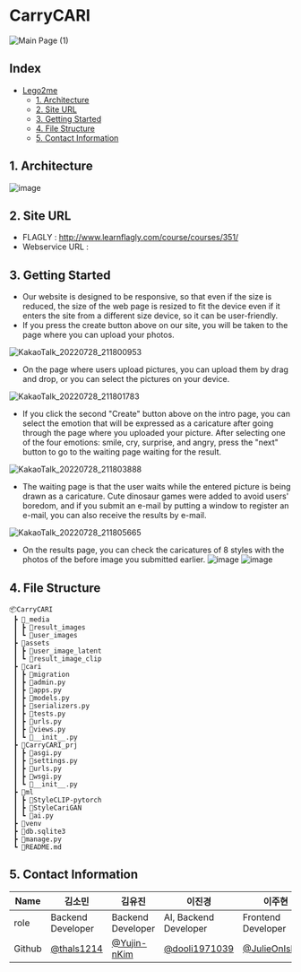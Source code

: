 # CarryCARI
![Main Page (1)](https://user-images.githubusercontent.com/90602936/181512006-5c9a6387-fba1-4401-b3a2-8389c36b6e77.png)

## Index
- [Lego2me](#lego2me)
  - [1. Architecture](#1-Architecture)
  - [2. Site URL](#2-Site-URL)
  - [3. Getting Started](#3-getting-started)
  - [4. File Structure](#4-File-Structure)
  - [5. Contact Information](#5-Contact-Information)

## 1. Architecture
![image](https://user-images.githubusercontent.com/67141385/181452159-55f30063-524a-43a8-b9e0-55f556147040.png)

## 2. Site URL
- FLAGLY : http://www.learnflagly.com/course/courses/351/
- Webservice URL : 

## 3. Getting Started
- Our website is designed to be responsive, so that even if the size is reduced, the size of the web page is resized to fit the device even if it enters the site from a different size device, so it can be user-friendly.
- If you press the create button above on our site, you will be taken to the page where you can upload your photos.

![KakaoTalk_20220728_211800953](https://user-images.githubusercontent.com/67141385/181505051-59cb696e-9eb0-42b7-8143-a53e6c3a10ed.gif)

- On the page where users upload pictures, you can upload them by drag and drop, or you can select the pictures on your device.

![KakaoTalk_20220728_211801783](https://user-images.githubusercontent.com/67141385/181505095-e98a2cb5-ed18-4b02-a417-a8ce7d764f1d.gif)

- If you click the second "Create" button above on the intro page, you can select the emotion that will be expressed as a caricature after going through the page where you uploaded your picture. After selecting one of the four emotions: smile, cry, surprise, and angry, press the "next" button to go to the waiting page waiting for the result.

![KakaoTalk_20220728_211803888](https://user-images.githubusercontent.com/67141385/181505112-9cbbbe8d-23e6-4744-900f-5648a2de7d12.gif)

- The waiting page is that the user waits while the entered picture is being drawn as a caricature. Cute dinosaur games were added to avoid users' boredom, and if you submit an e-mail by putting a window to register an e-mail, you can also receive the results by e-mail.

![KakaoTalk_20220728_211805665](https://user-images.githubusercontent.com/67141385/181505127-c19f3c82-0d86-46eb-92ba-11f7a4052cdd.gif)

- On the results page, you can check the caricatures of 8 styles with the photos of the before image you submitted earlier.
![image](https://user-images.githubusercontent.com/67141385/181523847-bcf5aeab-1458-4601-9f77-a192d3539599.png)
![image](https://user-images.githubusercontent.com/67141385/181524078-46b42ca7-854a-42b7-b6cd-00888329204a.png)



## 4. File Structure
```
📦CarryCARI
 ┣ 📂_media
 ┃ ┣ 📂result_images
 ┃ ┗ 📂user_images
 ┣ 📂assets
 ┃ ┣ 📂user_image_latent
 ┃ ┗ 📂result_image_clip
 ┣ 📂cari
 ┃ ┣ 📂migration
 ┃ ┣ 📜admin.py
 ┃ ┣ 📜apps.py
 ┃ ┣ 📜models.py
 ┃ ┣ 📜serializers.py
 ┃ ┣ 📜tests.py
 ┃ ┣ 📜urls.py
 ┃ ┣ 📜views.py
 ┃ ┗ 📜__init__.py
 ┣ 📂CarryCARI_prj
 ┃ ┣ 📜asgi.py
 ┃ ┣ 📜settings.py
 ┃ ┣ 📜urls.py
 ┃ ┣ 📜wsgi.py
 ┃ ┗ 📜__init__.py
 ┣ 📂ml
 ┃ ┣ 📂StyleCLIP-pytorch
 ┃ ┣ 📂StyleCariGAN
 ┃ ┗ 📜ai.py
 ┣ 📂venv
 ┣ 📜db.sqlite3
 ┣ 📜manage.py
 ┗ 📜README.md
```

## 5. Contact Information

| Name    | 김소민                                     | 김유진                                        | 이진경                                         | 이주현                                  | 임연우                                    |
| ------- | ------------------------------------------ | ------------------------------------------ | ------------------------------------------ | ------------------------------------------ | ------------------------------------------ |
| role    | Backend Developer                          | Backend Developer                            | AI, Backend Developer                                 | Frontend Developer | AI
| Github  | [@thals1214](https://github.com/thals1214) | [@Yujin-nKim](https://github.com/Yujin-nKim) | [@dooli1971039](https://github.com/dooli1971039) | [@JulieOnIsland](https://github.com/JulieOnIsland) |[@Lim-YeonWoo](https://github.com/Lim-YeonWoo) |

